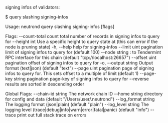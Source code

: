 signing infos of validators:

$ <appd> query slashing signing-infos

Usage:
  neutrond query slashing signing-infos [flags]

Flags:
      --count-total       count total number of records in signing infos to query for
      --height int        Use a specific height to query state at (this can error if the node is pruning state)
  -h, --help              help for signing-infos
      --limit uint        pagination limit of signing infos to query for (default 100)
      --node string       <host>:<port> to Tendermint RPC interface for this chain (default "tcp://localhost:26657")
      --offset uint       pagination offset of signing infos to query for
  -o, --output string     Output format (text|json) (default "text")
      --page uint         pagination page of signing infos to query for. This sets offset to a multiple of limit (default 1)
      --page-key string   pagination page-key of signing infos to query for
      --reverse           results are sorted in descending order

Global Flags:
      --chain-id string     The network chain ID
      --home string         directory for config and data (default "/Users/user/.neutrond")
      --log_format string   The logging format (json|plain) (default "plain")
      --log_level string    The logging level (trace|debug|info|warn|error|fatal|panic) (default "info")
      --trace               print out full stack trace on errors
